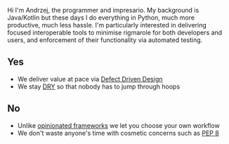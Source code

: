 Hi I'm Andrzej, the programmer and impresario. My background is Java/Kotlin but these days I do everything in Python, much more productive, much less hassle. I'm particularly interested in delivering focused interoperable tools to minimise rigmarole for both developers and users, and enforcement of their functionality via automated testing.

## Yes
* We deliver value at pace via [Defect Driven Design](https://web.archive.org/web/20151103111048/https://weblogs.java.net/blog/kcpeppe/archive/2011/11/29/defect-driven-design-makes-comeback)
* We stay [DRY](https://en.wikipedia.org/wiki/Don't_repeat_yourself#DRY_vs_WET_solutions) so that nobody has to jump through hoops

## No
* Unlike [opinionated frameworks](https://helm.sh/docs/chart_best_practices/) we let you choose your own workflow
* We don't waste anyone's time with cosmetic concerns such as [PEP 8](https://www.python.org/dev/peps/pep-0008/#a-foolish-consistency-is-the-hobgoblin-of-little-minds)
